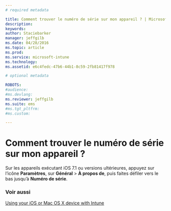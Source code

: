 ```yaml
---
# required metadata

title: Comment trouver le numéro de série sur mon appareil ? | Microsoft Intune
description:
keywords:
author: Staciebarker
manager: jeffgilb
ms.date: 04/28/2016
ms.topic: article
ms.prod:
ms.service: microsoft-intune
ms.technology:
ms.assetid: e6c4fedc-47b6-44b1-8c59-2fb81417f978

# optional metadata

ROBOTS:
#audience:
#ms.devlang:
ms.reviewer: jeffgilb
ms.suite: ems
#ms.tgt_pltfrm:
#ms.custom:

---
```



# Comment trouver le numéro de série sur mon appareil ?

Sur les appareils exécutant iOS 7.1 ou versions ultérieures, appuyez sur l’icône **Paramètres**, sur **Général** > **À propos de**, puis faites défiler vers le bas jusqu’à **Numéro de série**.

### Voir aussi
[Using your iOS or Mac OS X device with Intune](using-your-ios-or-mac-os-x-device-with-intune.md)

<!--HONumber=May16_HO2-->


